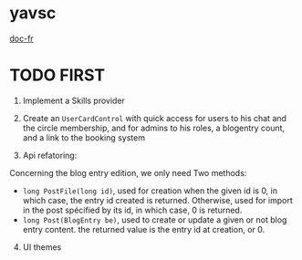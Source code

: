 yavsc
=====

[doc-fr](http://yavsc.pschneider.fr/Blogs/UserPost/paul/Documentation)

# TODO FIRST

1) Implement a Skills provider

2) Create an `UserCardControl`
  with quick access for users to his chat and the circle membership, and for admins to his roles, a blogentry count, and a link to the booking system

3) Api refatoring:

  Concerning the blog entry edition, we only need Two methods: 

  * ```long PostFile(long id)```, 
    used for creation when the given id is 0, in which case, the entry id created is returned.
    Otherwise, used for import in the post spécified by its id, in which case, 0 is returned.
  * `long Post(BlogEntry be)`, used to create or update a given or not 
    blog entry content. the returned value is the entry id at creation, or 0.

4) UI themes
